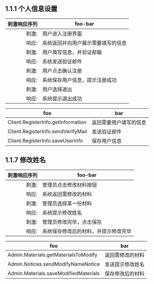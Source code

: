 1.1.1 个人信息设置
-----------------

刺激响应序列|foo-bar
---------:|----------
刺激:| 用户进入注册界面
响应:| 系统返回并向用户展示需要填写的信息
刺激:|用户填写信息，并验证邮箱
响应:|系统发送验证邮件
刺激:|用户点击确认注册
响应:|系统保存用户信息，提示注册成功
刺激:|用户选择退出
响应:|系统提示退出成功

foo | bar 
---------|----------
Client.RegisterInfo.getInformation | 返回需要用户填写的信息 
Client.RegisterInfo.sendVerifyMail | 发送验证邮件 
Client.RegisterInfo.saveUserInfo | 保存用户信息 

1.1.7 修改姓名
-----------------

刺激响应序列|foo-bar
---------:|----------
刺激: | 管理员点击修改材料按钮               
响应: | 系统返回需修改的材料                 
刺激: | 管理员选择某一份材料                 
响应: | 系统提示修改姓名                     
刺激: | 管理员修改完毕，点击保存             
响应: | 系统保存修改后的材料，并提示修改完毕 

foo | bar 
---------|----------
Admin.Materials.getMaterialsToModify  | 返回需修改的材料
Admin.Notices.sendModifyNameNotice | 发送提示修改姓名
Admin.Materials.saveModifiedMaterials | 保存修改后的材料